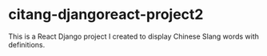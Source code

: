 # citang-djangoreact-project2
This is a React Django project I created to display Chinese Slang words with definitions.

